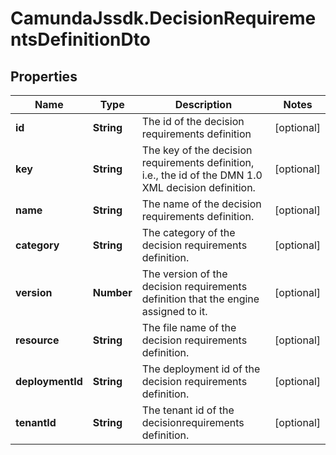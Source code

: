 # CamundaJssdk.DecisionRequirementsDefinitionDto

## Properties

Name | Type | Description | Notes
------------ | ------------- | ------------- | -------------
**id** | **String** | The id of the decision requirements definition | [optional] 
**key** | **String** | The key of the decision requirements definition, i.e., the id of the DMN 1.0 XML decision definition. | [optional] 
**name** | **String** | The name of the decision requirements definition. | [optional] 
**category** | **String** | The category of the decision requirements definition. | [optional] 
**version** | **Number** | The version of the decision requirements definition that the engine assigned to it. | [optional] 
**resource** | **String** | The file name of the decision requirements definition. | [optional] 
**deploymentId** | **String** | The deployment id of the decision requirements definition. | [optional] 
**tenantId** | **String** | The tenant id of the decisionrequirements definition. | [optional] 


